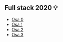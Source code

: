 ## Full stack 2020 :bulb:

* [Osa 0](https://github.com/johannaval/fullstack/tree/master/osa0)
* [Osa 1](https://github.com/johannaval/fullstack/tree/master/osa1)
* [Osa 2](https://github.com/johannaval/fullstack/tree/master/osa2)
* [Osa 3](https://github.com/johannaval/fullstack_osa_3)
